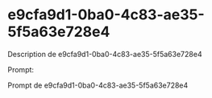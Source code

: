 # e9cfa9d1-0ba0-4c83-ae35-5f5a63e728e4

Description de e9cfa9d1-0ba0-4c83-ae35-5f5a63e728e4

Prompt:

Prompt de e9cfa9d1-0ba0-4c83-ae35-5f5a63e728e4
